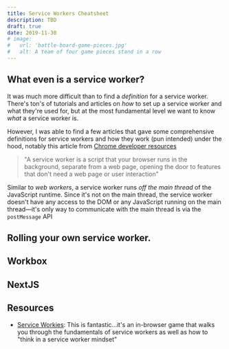 ```yaml
---
title: Service Workers Cheatsheet
description: TBD
draft: true
date: 2019-11-30
# image:
#   url: 'battle-board-game-pieces.jpg'
#   alt: A team of four game pieces stand in a row
---
```


## What even is a service worker?

It was much more difficult than to find a _definition_ for a service worker. There's ton's of tutorials and articles on _how_ to set up a service worker and what they're used for, but at the most fundamental level we want to know _what_ a service worker is.

However, I was able to find a few articles that gave some comprehensive definitions for service workers and how they work (pun intended) under the hood, notably this article from [Chrome developer resources](https://developers.google.com/web/fundamentals/primers/service-workers/)

> "A service worker is a script that your browser runs in the background, separate from a web page, opening the door to features that don't need a web page or user interaction"

Similar to _web workers_, a service worker runs _off the main thread_ of the JavaScript runtime. Since it's not on the main thread, the service worker doesn't have any access to the DOM or any JavaScript running on the main thread—it's only way to communicate with the main thread is via the `postMessage` API

## Rolling your own service worker.

## Workbox

## NextJS

## Resources

- [Service Workies](https://serviceworkies.mastery.games): This is fantastic...it's an in-browser game that walks you through the fundamentals of service workers as well as how to "think in a service worker mindset"
